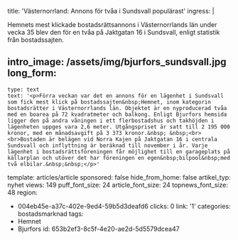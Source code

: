 title: 'Västernorrland: Annons för tvåa i Sundsvall populärast'
ingress: |
  <p>Hemnets mest klickade bostadsrättsannons i Västernorrlands län under vecka 35 blev den för en tvåa på Jaktgatan 16 i Sundsvall, enligt statistik från bostadssajten.
  </p>
  
intro_image: /assets/img/bjurfors_sundsvall.jpg
long_form:
  -
    type: text
    text: '<p>Förra veckan var det en annons för en lägenhet i Sundsvall som fick mest klick på bostadssajten&nbsp;Hemnet, inom kategorin bostadsrätter i Västernorrlands län. Objektet är en nyproducerad tvåa med en boarea på 72 kvadratmeter och balkong. Enligt Bjurfors hemsida ligger den på andra våningen i ett flerbostadshus och takhöjden i lägenheten uppges vara 2,6 meter. Utgångspriset är satt till 2 195 000 kronor, med en månadsavgift på 3 373 kronor.&nbsp; &nbsp;<br><br>Bostaden är belägen vid Norra Kajen på Jaktgatan 16 i centrala Sundsvall och inflyttning är beräknad till november i år. Varje lägenhet i bostadsrättsföreningen får möjlighet till en garageplats på källarplan och utöver det har föreningen en egen&nbsp;bilpool&nbsp;med två elbilar.&nbsp;&nbsp;</p>'
template: articles/article
sponsored: false
hide_from_home: false
artikel_typ: nyhet
views: 149
puff_font_size: 24
article_font_size: 24
topnews_font_size: 48
region:
  - 004eb45e-a37c-402e-9ed4-59b5d3deafd6
clicks: 0
link: '1'
categories: bostadsmarknad
tags:
  - Hemnet
  - Bjurfors
id: 653b2ef3-8c5f-4e20-ae2d-5d5579dcea47
